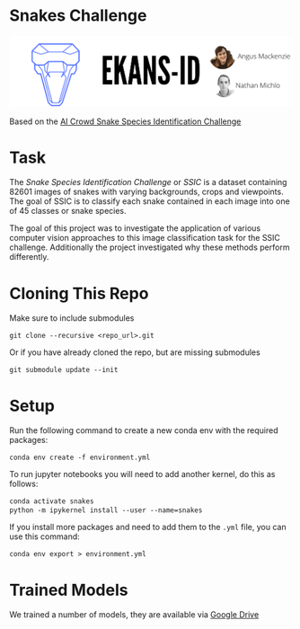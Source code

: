 # Snakes Challenge
![Banner](banner.png)

Based on the [AI Crowd Snake Species Identification Challenge](https://aicrowd.com/challenges/snake-species-identification-challenge)

# Task
The _Snake Species Identification Challenge_ or _SSIC_ is a dataset containing 82601 images of snakes with varying backgrounds, crops and viewpoints. The goal of SSIC is to classify each snake contained in each image into one of 45 classes or snake species.

The goal of this project was to investigate the application of various computer vision approaches to this image classification task for the SSIC challenge. Additionally the project investigated why these methods perform differently.

# Cloning This Repo

Make sure to include submodules
```
git clone --recursive <repo_url>.git
```

Or if you have already cloned the repo, but are missing submodules
```
git submodule update --init
```

# Setup
Run the following command to create a new conda env with the required packages:
```
conda env create -f environment.yml
```
To run jupyter notebooks you will need to add another kernel, do this as follows:
```
conda activate snakes
python -m ipykernel install --user --name=snakes
```

If you install more packages and need to add them to the `.yml` file, you can use this command:
```
conda env export > environment.yml
```

# Trained Models
We trained a number of models, they are available via [Google Drive](https://drive.google.com/drive/folders/1r1JVvd6E7hiZ2slUgI0UJ0JygGjYYj3M?usp=sharing)